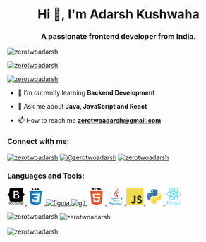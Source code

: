 <h1 align="center">Hi 👋, I'm Adarsh Kushwaha</h1>
<h3 align="center">A passionate frontend developer from India.</h3>

<p align="left"> <img src="https://komarev.com/ghpvc/?username=zerotwoadarsh&label=Profile%20views&color=0e75b6&style=flat" alt="zerotwoadarsh" /> </p>

<p align="left"> <a href="https://github.com/ryo-ma/github-profile-trophy"><img src="https://github-profile-trophy.vercel.app/?username=zerotwoadarsh" alt="zerotwoadarsh" /></a> </p>

<p align="left"> <a href="https://twitter.com/zerotwoadarsh" target="blank"><img src="https://img.shields.io/twitter/follow/zerotwoadarsh?logo=twitter&style=for-the-badge" alt="zerotwoadarsh" /></a> </p>

- 🌱 I’m currently learning **Backend Development**

- 💬 Ask me about **Java, JavaScript and React**

- 📫 How to reach me **zerotwoadarsh@gmail.com**

<h3 align="left">Connect with me:</h3>
<p align="left">
<a href="https://twitter.com/zerotwoadarsh" target="blank"><img align="center" src="https://raw.githubusercontent.com/rahuldkjain/github-profile-readme-generator/master/src/images/icons/Social/twitter.svg" alt="zerotwoadarsh" height="30" width="40" /></a>
<a href="https://hashnode.com/@zerotwoadarsh" target="blank"><img align="center" src="https://raw.githubusercontent.com/rahuldkjain/github-profile-readme-generator/master/src/images/icons/Social/hashnode.svg" alt="@zerotwoadarsh" height="30" width="40" /></a>
<a href="https://www.leetcode.com/zerotwoadarsh" target="blank"><img align="center" src="https://raw.githubusercontent.com/rahuldkjain/github-profile-readme-generator/master/src/images/icons/Social/leet-code.svg" alt="zerotwoadarsh" height="30" width="40" /></a>
</p>

<h3 align="left">Languages and Tools:</h3>
<p align="left"> <a href="https://getbootstrap.com" target="_blank" rel="noreferrer"> <img src="https://raw.githubusercontent.com/devicons/devicon/master/icons/bootstrap/bootstrap-plain-wordmark.svg" alt="bootstrap" width="40" height="40"/> </a> <a href="https://www.w3schools.com/css/" target="_blank" rel="noreferrer"> <img src="https://raw.githubusercontent.com/devicons/devicon/master/icons/css3/css3-original-wordmark.svg" alt="css3" width="40" height="40"/> </a> <a href="https://www.figma.com/" target="_blank" rel="noreferrer"> <img src="https://www.vectorlogo.zone/logos/figma/figma-icon.svg" alt="figma" width="40" height="40"/> </a> <a href="https://git-scm.com/" target="_blank" rel="noreferrer"> <img src="https://www.vectorlogo.zone/logos/git-scm/git-scm-icon.svg" alt="git" width="40" height="40"/> </a> <a href="https://www.w3.org/html/" target="_blank" rel="noreferrer"> <img src="https://raw.githubusercontent.com/devicons/devicon/master/icons/html5/html5-original-wordmark.svg" alt="html5" width="40" height="40"/> </a> <a href="https://www.java.com" target="_blank" rel="noreferrer"> <img src="https://raw.githubusercontent.com/devicons/devicon/master/icons/java/java-original.svg" alt="java" width="40" height="40"/> </a> <a href="https://developer.mozilla.org/en-US/docs/Web/JavaScript" target="_blank" rel="noreferrer"> <img src="https://raw.githubusercontent.com/devicons/devicon/master/icons/javascript/javascript-original.svg" alt="javascript" width="40" height="40"/> </a> <a href="https://www.python.org" target="_blank" rel="noreferrer"> <img src="https://raw.githubusercontent.com/devicons/devicon/master/icons/python/python-original.svg" alt="python" width="40" height="40"/> </a> <a href="https://reactjs.org/" target="_blank" rel="noreferrer"> <img src="https://raw.githubusercontent.com/devicons/devicon/master/icons/react/react-original-wordmark.svg" alt="react" width="40" height="40"/> </a> </p>

<p><img align="left" src="https://github-readme-stats.vercel.app/api/top-langs?username=zerotwoadarsh&show_icons=true&locale=en&layout=compact" alt="zerotwoadarsh" /></p>

<p>&nbsp;<img align="center" src="https://github-readme-stats.vercel.app/api?username=zerotwoadarsh&show_icons=true&locale=en" alt="zerotwoadarsh" /></p>

<p><img align="center" src="https://github-readme-streak-stats.herokuapp.com/?user=zerotwoadarsh&" alt="zerotwoadarsh" /></p>
